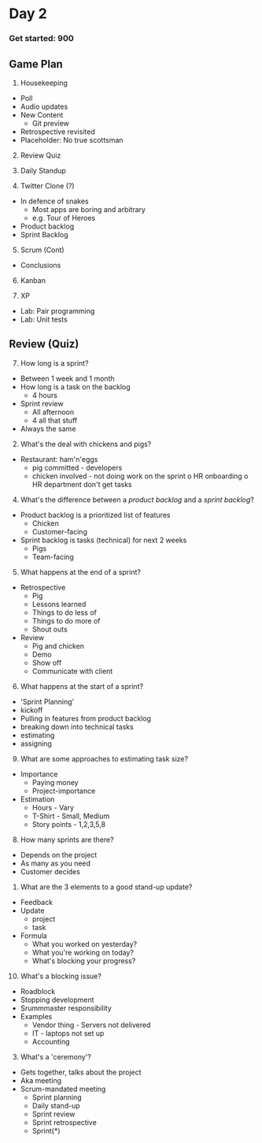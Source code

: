 # Day 2

### Get started: 900

## Game Plan
1. Housekeeping
  - Poll
  - Audio updates
  - New Content
    * Git preview
  - Retrospective revisited
  - Placeholder: No true scottsman

2. Review Quiz

3. Daily Standup

4. Twitter Clone (?)
  - In defence of snakes
     * Most apps are boring and arbitrary
     * e.g. Tour of Heroes
  - Product backlog
  - Sprint Backlog

5. Scrum (Cont)
  - Conclusions

6. Kanban

7. XP
  - Lab: Pair programming
  - Lab: Unit tests





## Review (Quiz)

07. How long is a sprint?
* Between 1 week and 1 month
* How long is a task on the backlog
  - 4 hours
* Sprint review
  - All afternoon 
  - 4 all that stuff 
* Always the same
  
02. What's the deal with chickens and pigs?
* Restaurant: ham'n'eggs 
  - pig committed - developers
  - chicken involved - not doing work on the sprint
     o HR onboarding
	 o HR department don't get tasks

04. What's the difference between a *product backlog* and a *sprint backlog*?
* Product backlog is a prioritized list of features
  - Chicken
  - Customer-facing
* Sprint backlog is tasks (technical) for next 2 weeks
  - Pigs
  - Team-facing

05. What happens at the end of a sprint?
* Retrospective
  - Pig
  - Lessons learned
  - Things to do less of 
  - Things to do more of
  - Shout outs
* Review 
  - Pig and chicken
  - Demo 
  - Show off 
  - Communicate with client
  
  
06. What happens at the start of a sprint?
* 'Sprint Planning'
* kickoff
* Pulling in features from product backlog
* breaking down into technical tasks
* estimating
* assigning

09. What are some approaches to estimating task size?
* Importance
  - Paying money
  - Project-importance
* Estimation
  - Hours - Vary
  - T-Shirt - Small, Medium
  - Story points - 1,2,3,5,8


08. How many sprints are there?
* Depends on the project
* As many as you need
* Customer decides 

01. What are the 3 elements to a good stand-up update?
* Feedback
* Update
  - project
  - task
* Formula
  - What you worked on yesterday?
  - What you're working on today?
  - What's blocking your progress?

10. What's a blocking issue?
* Roadblock 
* Stopping development
* Srummmaster responsibility
* Examples
  - Vendor thing - Servers not delivered
  - IT - laptops not set up
  - Accounting 


03. What's a 'ceremony'?
* Gets together, talks about the project
* Aka meeting
* Scrum-mandated meeting
  - Sprint planning
  - Daily stand-up
  - Sprint review 
  - Sprint retrospective
  - Sprint(*)
